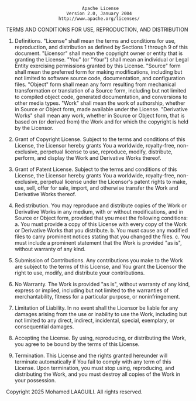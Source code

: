                                  Apache License
                           Version 2.0, January 2004
                        http://www.apache.org/licenses/

TERMS AND CONDITIONS FOR USE, REPRODUCTION, AND DISTRIBUTION

1. Definitions.
   "License" shall mean the terms and conditions for use, reproduction, and distribution as defined by Sections 1 through 9 of this document.
   "Licensor" shall mean the copyright owner or entity that is granting the License.
   "You" (or "Your") shall mean an individual or Legal Entity exercising permissions granted by this License.
   "Source" form shall mean the preferred form for making modifications, including but not limited to software source code, documentation, and configuration files.
   "Object" form shall mean any form resulting from mechanical transformation or translation of a Source form, including but not limited to compiled object code, generated documentation, and conversions to other media types.
   "Work" shall mean the work of authorship, whether in Source or Object form, made available under the License.
   "Derivative Works" shall mean any work, whether in Source or Object form, that is based on (or derived from) the Work and for which the copyright is held by the Licensor.

2. Grant of Copyright License.
   Subject to the terms and conditions of this License, the Licensor hereby grants You a worldwide, royalty-free, non-exclusive, perpetual license to use, reproduce, modify, distribute, perform, and display the Work and Derivative Works thereof.

3. Grant of Patent License.
   Subject to the terms and conditions of this License, the Licensor hereby grants You a worldwide, royalty-free, non-exclusive, perpetual license under the Licensor's patent rights to make, use, sell, offer for sale, import, and otherwise transfer the Work and Derivative Works thereof.

4. Redistribution.
   You may reproduce and distribute copies of the Work or Derivative Works in any medium, with or without modifications, and in Source or Object form, provided that you meet the following conditions:
   a. You must provide a copy of this License with every copy of the Work or Derivative Works that you distribute.
   b. You must cause any modified files to carry prominent notices stating that you changed the files.
   c. You must include a prominent statement that the Work is provided "as is", without warranty of any kind.

5. Submission of Contributions.
   Any contributions you make to the Work are subject to the terms of this License, and You grant the Licensor the right to use, modify, and distribute your contributions.

6. No Warranty.
   The Work is provided "as is", without warranty of any kind, express or implied, including but not limited to the warranties of merchantability, fitness for a particular purpose, or noninfringement.

7. Limitation of Liability.
   In no event shall the Licensor be liable for any damages arising from the use or inability to use the Work, including but not limited to any direct, indirect, incidental, special, exemplary, or consequential damages.

8. Accepting the License.
   By using, reproducing, or distributing the Work, you agree to be bound by the terms of this License.

9. Termination.
   This License and the rights granted hereunder will terminate automatically if You fail to comply with any term of this License. Upon termination, you must stop using, reproducing, and distributing the Work, and you must destroy all copies of the Work in your possession.

Copyright 2025 Mohamed LAAGUILI. All rights reserved.
